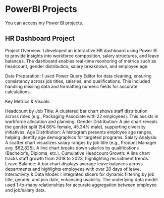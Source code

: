# PowerBI Projects 
You can access my Power BI projects. 
## HR Dashboard Project 
Project Overview: I developed an interactive HR dashboard using Power BI to provide insights into workforce composition, salary structures, and leave balances. The dashboard enables real-time monitoring of metrics such as headcount, gender distribution, salary breakdown, and employee age.

Data Preparation: I used Power Query Editor for data cleaning, ensuring consistency across job titles, salaries, and qualifications. This included handling missing data and formatting numeric fields for accurate calculations.

Key Metrics & Visuals:

Headcount by Job Title: A clustered bar chart shows staff distribution across roles (e.g., Packaging Associate with 22 employees). This assists in workforce allocation and planning.
Gender Distribution: A pie chart reveals the gender split (54.66% female, 45.34% male), supporting diversity initiatives.
Age Distribution: A histogram presents employee age ranges, helping identify age demographics for targeted programs.
Salary Analysis: A scatter chart visualizes salary ranges by job title (e.g., Product Manager avg. $82,825). A line chart breaks down salaries by qualifications (Bachelor’s, Diploma, etc.).
Cumulative Headcount Growth: A line chart tracks staff growth from 2018 to 2023, highlighting recruitment trends.
Leave Balance: A bar chart displays average leave balances across departments and highlights employees with over 20 days of leave.
Interactivity & Data Model: I integrated slicers for dynamic filtering by job title, gender, and join date, enhancing usability. The underlying data model used 1-to-many relationships for accurate aggregation between employee and job/salary data.

